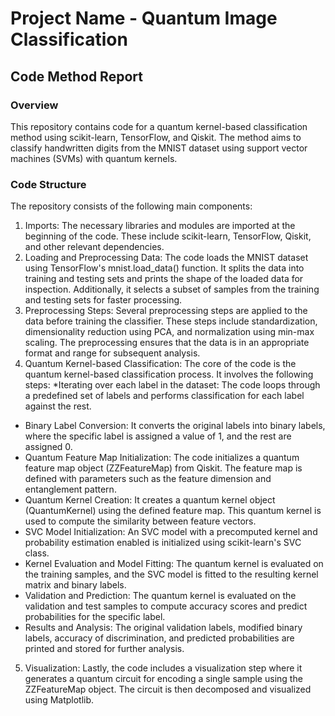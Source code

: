 # Project Name - Quantum Image Classification

## Code Method Report
### Overview
This repository contains code for a quantum kernel-based classification method using scikit-learn, TensorFlow, and Qiskit. The method aims to classify handwritten digits from the MNIST dataset using support vector machines (SVMs) with quantum kernels.

### Code Structure
The repository consists of the following main components:

1. Imports: The necessary libraries and modules are imported at the beginning of the code. These include scikit-learn, TensorFlow, Qiskit, and other relevant dependencies.
2. Loading and Preprocessing Data: The code loads the MNIST dataset using TensorFlow's mnist.load_data() function. It splits the data into training and testing sets and prints the shape of the loaded data for inspection. Additionally, it selects a subset of samples from the training and testing sets for faster processing.
3. Preprocessing Steps: Several preprocessing steps are applied to the data before training the classifier. These steps include standardization, dimensionality reduction using PCA, and normalization using min-max scaling. The preprocessing ensures that the data is in an appropriate format and range for subsequent analysis.
4. Quantum Kernel-based Classification: The core of the code is the quantum kernel-based classification process. It involves the following steps:
*Iterating over each label in the dataset: The code loops through a predefined set of labels and performs classification for each label against the rest.
* Binary Label Conversion: It converts the original labels into binary labels, where the specific label is assigned a value of 1, and the rest are assigned 0.
* Quantum Feature Map Initialization: The code initializes a quantum feature map object (ZZFeatureMap) from Qiskit. The feature map is defined with parameters such as the feature dimension and entanglement pattern.
* Quantum Kernel Creation: It creates a quantum kernel object (QuantumKernel) using the defined feature map. This quantum kernel is used to compute the similarity between feature vectors.
* SVC Model Initialization: An SVC model with a precomputed kernel and probability estimation enabled is initialized using scikit-learn's SVC class.
* Kernel Evaluation and Model Fitting: The quantum kernel is evaluated on the training samples, and the SVC model is fitted to the resulting kernel matrix and binary labels.
* Validation and Prediction: The quantum kernel is evaluated on the validation and test samples to compute accuracy scores and predict probabilities for the specific label.
* Results and Analysis: The original validation labels, modified binary labels, accuracy of discrimination, and predicted probabilities are printed and stored for further analysis.
5. Visualization: Lastly, the code includes a visualization step where it generates a quantum circuit for encoding a single sample using the ZZFeatureMap object. The circuit is then decomposed and visualized using Matplotlib.
